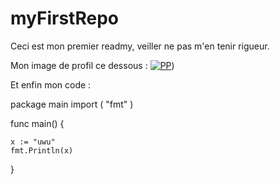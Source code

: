 # myFirstRepo

Ceci est mon premier readmy, veiller ne pas m'en tenir rigueur.

Mon image de profil ce dessous :
[![PP](https://user-images.githubusercontent.com/93199510/188627902-3c4263af-fa14-44a2-a337-a29638b6cd14.png)](https://www.youtube.com/watch?v=dQw4w9WgXcQ))


 Et enfin mon code : 
 
 
package main
import (
	"fmt"
)

func main() {

	x := "uwu"
	fmt.Println(x)
	
}



